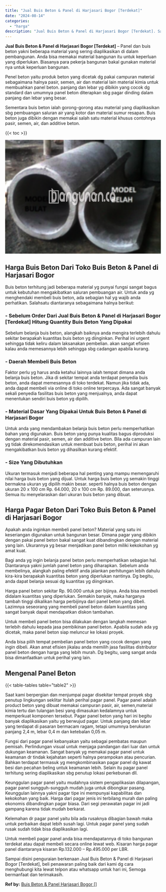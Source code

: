 ```yaml
---
title: "Jual Buis Beton & Panel di Harjasari Bogor [Terdekat]"
date: "2024-08-14"
categories: 
  - "harga"
description: "Jual Buis Beton & Panel di Harjasari Bogor [Terdekat]. Sampai disini penguraian berkenaan Jual Buis Beton & Panel di Harjasari Bogor [Terdekat], beli penaw..."
---
```


**Jual Buis Beton & Panel di Harjasari Bogor \[Terdekat\]** – Panel dan buis beton yakni beberapa material yang sering diaplikasikan di dalam pembangunan. Anda bisa memakai material bangunan itu untuk keperluan yang diperlukan. Biasanya para pekerja bangunan bakal gunakan material nya untuk keperluan bangunan.

Penel beton yaitu produk beton yang dicetak dg pakai campuran material sebagaimana halnya pasir, semen, air dan material lain material kimia untuk membuahkan panel beton. panjang dan lebar yg dibikin yang cocok dg standard dan umumnya panel beton diterapkan sbg pagar dinding dalam panjang dan lebar yang besar.

Sementara buis beton ialah gorong-gorong atau material yang diaplikasikan sbg pembuangan saluran air yang kotor dan material sumur resapan. Buis beton juga dibikin dengan memakai salah satu material khusus contohnya pasir, semen, air, dan additive beton.

{{< toc >}}

![Jual Buis Beton & Panel di Harjasari Bogor [Terdekat]](/images/jual-panel-buis-beton-murah-08.png)

## Harga Buis Beton Dari Toko Buis Beton & Panel di Harjasari Bogor

Buis beton terhitung jadi beberapa material yg punyai fungsi sangat bagus untuk kebutuhan mengakibatkan saluran pembuangan air. Untuk anda yg menghendaki membeli buis beton, ada sebagian hal yg wajib anda perhatikan. Salahsatu diantaranya sebagaimana halnya berikut:

### \- Sebelum Order Dari Jual Buis Beton & Panel di Harjasari Bogor \[Terdekat\] Hitung Quantity Buis Beton Yang Dipakai

Sebelum belanja buis beton, alangkah baiknya anda mengira terlebih dahulu sekitar berapakah kuantitas buis beton yg diinginkan. Perihal ini urgent sehingga tidak keliru dalam laksanakan pembelian. akan sangat efisien kalau anda memesannya lebih sehingga sbg cadangan apabila kurang.

### \- Daerah Membeli Buis Beton

Faktor perlu yg harus anda ketahui lainnya ialah tempat dimana anda belanja buis beton. Jika di sekitar tempat anda terdapat penyedia buis beton, anda dapat memesannya di toko terdekat. Namun jika tidak ada, anda dapat membeli via online di toko online terpercaya. Ada sangat banyak sekali penyedia fasilitas buis beton yang menjualnya, anda dapat menentukan sendiri buis beton yg dipilih.

### \- Material Dasar Yang Dipakai Untuk Buis Beton & Panel di Harjasari Bogor

Untuk anda yang mendambakan belanja buis beton perlu memperhatikan bahan yang digunakan. Buis beton yang punya kualitas bagus diproduksi dengan material pasir, semen, air dan additive beton. Bila ada campuran lain yg tidak direkomendasikan untuk membuat buis beton, perihal ini akan mengakibatkan buis beton yg dihasilkan kurang efektif.

### \- Size Yang Dibutuhkan

Ukuran termasuk menjadi beberapa hal penting yang mampu memengaruhi nilai harga buis beton yang dijual. Untuk harga buis beton yg semakin tinggi bermakna ukuran yg dipilih makin besar. seperti halnya buis beton dengan ukuran 20 x 100 cm Rp. 64.000, 20 x 100 cm Rp. 89.000, dan seterusnya. Semua itu menyelaraskan dari ukuran buis beton yang dibuat.

## Harga Pagar Beton Dari Toko Buis Beton & Panel di Harjasari Bogor

Apakah anda inginkan membeli panel beton? Material yang satu ini keseriangan digunakan untuk bangunan besar. Dimana pagar yang dibikin dengan pakai panel beton bakal sangat kuat dibandingkan dengan material yang lain. Ukurannya yg besar menjadikan panel beton miliki kekokohan yg amat kuat.

Bagi anda yg ingin belanja panel beton perlu memperhatikan sebagian hal. Diantaranya yakni jumlah panel beton yang diharapkan. Sebelum anda membelinya, alangkah paling efektif anda jalankan perhitungan lebih dahulu kira-kira berapakah kuantitas beton yang diperlukan nantinya. Dg begitu, anda dapat belanja sesuai dg kuantitas yg diinginkan.

Harga panel beton sekitar Rp. 90.000 untuk per bijinya. Anda bisa membeli didalam kuantitas yang diperlukan. Semakin banyak, maka harganya tambah tinggi dikalikan harga perbijinya dari panel beton yang dibeli. Lazimnya seseorang yang membeli panel beton dalam kuantitas yang sangat banyak dapat mendapatkan diskon tambahan.

Untuk membeli panel beton bisa dilakukan dengan langkah memesan terlebih dahulu kepada jasa pembikinan panel beton. Apabila sudah ada yg dicetak, maka panel beton siap meluncur ke lokasi proyek.

Anda bisa pilih tempat pembelian panel beton yang cocok dengan yang ingin dibeli. Akan amat efisien jikalau anda memilih jasa fasilitas distributor panel beton dengan harga yang lebih murah. Dg begitu, uang sangat anda bisa dimanfaatkan untuk perihal yang lain.

## Mengenal Panel Beton

{{< table-tables table="table2" >}}

Saat kami berpergian dan menjumpai pagar disekitar tempat proyek sbg penutup lingkungan seklitar Itulah perihal pagar panel. Pagar panel adalah product beton yang dibuat memakai campuran pasir, air, semen,material kimia tertu dan tulangan besi yang dimasukan kedalamnya untuk memperkuat komponen tersebut. Pagar panel beton yang hari ini begitu banyak diaplikasikan yaitu yg berwujud pagar. Untuk panjang dan lebar yang terdapat di pasaran bermacam ragam, tetapi umumnya berukuran panjang 2,4 m, lebar 0,4 m dan ketebalan 0,05 m.

Fungsi dari pagar panel kebanyakan yaitu sebagai pembatas maupun pemisah. Perlindungan visual untuk menjaga pandangan dari luar dan untuk dukungan keamanan. Sangat banyak yg memakai pagar panel untuk keamanan dr tindak kejahatan seperti halnya perampokan atau pencurian. Bahkan terdapat termasuk yg mengkombinasikan pagar panel dg kawat besi dan pecahan beling untuk keamanan lebih. Selain itu pagar panel terhitung sering diaplikasikan sbg penutup lokasi perkebunan dll.

Keunggulan pagar panel yaitu mudahnya sistem pengaplikasian dilapangan, pagar panel sungguh-sungguh mudah juga untuk dibongkar pasang. Keunggulan lainnya yakni pagar tipe ini mempunyai kapabilitas dan kekokohan yang baik. Harga dari pagar jenis ini terbilang murah dan paling ekonomis dibandingkan pagar biasa. Dari segi perawatan pagar ini jadi gampang karena tidak mudah berkarat.

Kelemahan dr pagar panel yaitu bila ada rusaknya dibagian bawah maka untuk perbaikan dapat lebih susah lagi. Untuk pagar panel yang sudah rusak sudah tidak bisa diaplikasikan lagi.

Untuk membeli pagar panel anda bisa mendapatannya di toko bangunan terdekat atau dapat membeli secara online lewat web. Kisaran harga pagar panel diantaranya kisaran Rp.132.000 – Rp.495.000 per LBR.

Sampai disini penguraian berkenaan Jual Buis Beton & Panel di Harjasari Bogor \[Terdekat\], beli penawaran paling baik dari kami dg cara menghubungi kita lewat telpon atau whatsapp untuk hari ini, Semoga bermanfaat dan terimakasih.

**Ref by:** [Buis Beton & Panel Harjasari Bogor []](https://id.wikipedia.org/wiki/Buis)

